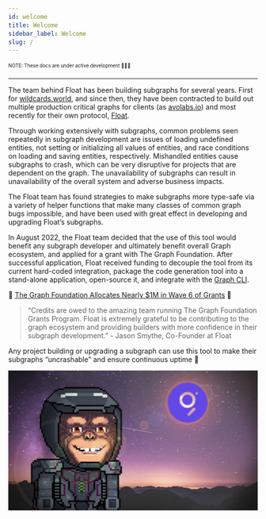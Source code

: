 ```yaml
---
id: welcome
title: Welcome
sidebar_label: Welcome
slug: /
---
```


<sub><sup> NOTE: These docs are under active development 👷‍♀️👷 </sup></sub>

---

The team behind Float has been building subgraphs for several years. First for [wildcards.world](https://wildcards.world/), and since then, they have been contracted to build out multiple production critical graphs for clients (as [avolabs.io](http://avolabs.io/)) and most recently for their own protocol, [Float](https://float.capital). 

Through working extensively with subgraphs, common problems seen repeatedly in subgraph development are issues of loading undefined entities, not setting or initializing all values of entities, and race conditions on loading and saving entities, respectively. Mishandled entities cause subgraphs to crash, which can be very disruptive for projects that are dependent on the graph. The unavailability of subgraphs can result in unavailability of the overall system and adverse business impacts.

The Float team has found strategies to make subgraphs more type-safe via a variety of helper functions that make many classes of common graph bugs impossible, and have been used with great effect in developing and upgrading Float’s subgraphs. 

In August 2022, the Float team decided that the use of this tool would benefit any subgraph developer and ultimately benefit overall Graph ecosystem, and applied for a grant with The Graph Foundation. After successful application, Float received funding to decouple the tool from its current hard-coded integration,  package the code generation tool into a stand-alone application, open-source it, and integrate with the [Graph CLI](https://thegraph.com/docs/en/cookbook/quick-start/). 

🎉 [The Graph Foundation Allocates Nearly $1M in Wave 6 of Grants](https://thegraph.com/blog/wave-six-grants/) 🎉

> “Credits are owed to the amazing team running The Graph Foundation Grants Program. Float is extremely grateful to be contributing to the graph ecosystem and providing builders with more confidence in their subgraph development.” - Jason Smythe, Co-Founder at Float

Any project building or upgrading a subgraph can use this tool to make their subgraphs “uncrashable” and ensure continuous uptime :rocket:

![subgraph morgan](/img/subgraph-morgan.jpg)